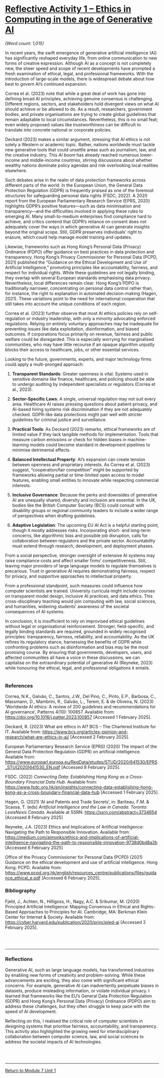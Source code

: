# [Reflective Activity 1 – Ethics in Computing in the age of Generative AI](RMPP_Unit01_Activity.pdf)

_(Word count: 1,015)_

In recent years, the swift emergence of generative artificial intelligence (AI) has significantly reshaped everyday life, from online communication to new forms of creative expression. Although AI as a concept is not completely new, the sheer speed and scope of recent developments have prompted a fresh examination of ethical, legal, and professional frameworks. With the introduction of large-scale models, there is widespread debate about how best to govern AI’s continued expansion.

Correa et al. (2023) note that while a great deal of work has gone into defining broad AI principles, achieving genuine consensus is challenging. Different regions, sectors, and stakeholders hold divergent views on what AI should achieve or be allowed to do. As a result, researchers, government bodies, and private organisations are trying to create global guidelines that remain adaptable to local circumstances. Nevertheless, this is no small feat; even widely proposed values like *trustworthiness* can be difficult to translate into concrete national or corporate policies.

Deckard (2023) makes a similar argument, stressing that AI ethics is not solely a Western or academic topic. Rather, nations worldwide must tackle new generative tools that could unsettle areas such as journalism, law, and the creative industry. This *AI boom* has already reached numerous lower-income and middle-income countries, stirring discussions about whether wealthy nations dominate policy agendas and risk overlooking local realities elsewhere.

Such debates arise in the realm of data protection frameworks across different parts of the world. In the European Union, the General Data Protection Regulation (GDPR) is frequently praised as one of the foremost structures for safeguarding personal data rights (FSDC, 2022). A 2020 report from the European Parliamentary Research Service (EPRS, 2020) highlights GDPR’s positive features—such as data minimisation and transparency—and the difficulties involved in applying these rules to emerging AI. Many small-to-medium enterprises find compliance hard to achieve, and critics contend that GDPR’s reliance on consent does not adequately cover the ways in which generative AI can generate insights beyond the original scope. Still, GDPR preserves individuals’ right to erasure, which could help manage model training and updates.

Likewise, frameworks such as Hong Kong’s Personal Data (Privacy) Ordinance (PDPO) offer guidance on best practices in data protection and transparency. Hong Kong’s Privacy Commissioner for Personal Data (PCPD, 2021) published the “Guidance on the Ethical Development and Use of Artificial Intelligence,” promoting principles like accountability, fairness, and respect for individual rights. While these guidelines are not legally binding, they overlap with several European standards emphasising data privacy. Nevertheless, local differences remain clear. Hong Kong’s PDPO is traditionally narrower, concentrating on personal data control rather than, for instance, the right to explanation in automated decision-making (Hagen, 2021). These variations point to the need for international cooperation that still takes into account the unique conditions of each region.

Correa et al. (2023) further observe that most AI ethics policies rely on self-regulation or industry leadership, with only a minority advocating enforced regulations. Relying on entirely voluntary approaches may be inadequate for preventing issues like data exploitation, disinformation, and biased outcomes. If corporations focus primarily on revenue, fairness and public welfare could be disregarded. This is especially worrying for marginalised communities, who may have little recourse if an opaque algorithm unjustly blocks their access to healthcare, jobs, or other essential services.

Looking to the future, governments, experts, and major technology firms could apply a multi-pronged approach:
1. **Transparent Standards**: Greater openness is vital. Systems used in sensitive domains like finance, healthcare, and policing should be able to undergo auditing by independent specialists or regulators (Correa et al., 2023).  

2. **Sector-Specific Laws**: A single, universal regulation may not suit every area. Healthcare AI raises pressing questions about patient privacy, and AI-based hiring systems risk discrimination if they are not adequately checked. GDPR-like data protections might pair well with stricter guidelines for criminal justice and surveillance.  

3. **Practical Tools**: As Deckard (2023) remarks, ethical frameworks are of limited value if they lack tangible methods for implementation. Tools that measure carbon emissions or check for hidden biases in machine-learning models could become standard in development pipelines to minimise detrimental effects.  

4. **Balanced Intellectual Property**: AI’s expansion can create tension between openness and proprietary interests. As Correa et al. (2023) suggest, “cooperation/fair competition” might be supported by frameworks allowing partial or time-limited open access to model features, enabling small entities to innovate while respecting commercial interests.  

5. **Inclusive Governance**: Because the perks and downsides of generative AI are unequally shared, diversity and inclusion are essential. In the UK, bodies like the British Computer Society (BCS) could consult with disability groups or regional community leaders to include a wider range of perspectives when drafting guidelines.  

6. **Adaptive Legislation**: The upcoming EU AI Act is a helpful starting point, though it mostly addresses risks. Incorporating short- and long-term concerns, like algorithmic bias and possible job disruption, calls for collaboration between regulators and the private sector. Accountability must extend through research, development, and deployment phases.  

From a social perspective, stronger oversight of extensive AI systems may raise compliance costs and affect smaller firms’ competitiveness. Still, leaving major providers of large language models to regulate themselves is precarious. Trust in generative AI requires demonstrating fairness, respect for privacy, and supportive approaches to intellectual property.

From a professional standpoint, such measures could influence how computer scientists are trained. University curricula might include courses on transparent model design, inclusive AI practices, and data ethics. This cross-disciplinary teaching would join computing with law, social sciences, and humanities, widening students’ awareness of the societal consequences of AI systems.

In conclusion, it is insufficient to rely on improvised ethical guidelines without legal or organisational reinforcement. Stronger, field-specific, and legally binding standards are required, grounded in widely recognised principles: transparency, fairness, reliability, and accountability. As the UK refines its regulatory stance, harnessing the benefits of GDPR while confronting problems such as disinformation and bias may be the most promising course. By ensuring that governments, developers, users, and affected communities all have a voice in these discussions, we can capitalise on the extraordinary potential of generative AI (Reyneke, 2023) while honouring the ethical, legal, and professional obligations it entails.
<br><br>


### References
Correa, N.K., Galvão, C., Santos, J.W., Del Pino, C., Pinto, E.P., Barbosa, C., Massmann, D., Mambrini, R., Galvão, L., Terem, E. & de Oliveira, N. (2023) ‘Worldwide AI ethics: A review of 200 guidelines and recommendations for AI governance’, Patterns 4(10): 100857. Available from: https://doi.org/10.1016/j.patter.2023.100857 [Accessed 1 February 2025].

Deckard, R. (2023) What are ethics in AI? BCS – The Chartered Institute for IT. Available from: https://www.bcs.org/articles-opinion-and-research/what-are-ethics-in-ai/ [Accessed 2 February 2025].

European Parliamentary Research Service (EPRS) (2020) The impact of the General Data Protection Regulation (GDPR) on artificial intelligence. Available from: https://www.europarl.europa.eu/RegData/etudes/STUD/2020/641530/EPRS_STU(2020)641530_EN.pdf [Accessed 8 February 2025].

FSDC. (2022) _Connecting Data: Establishing Hong Kong as a Cross-Boundary Financial Data Hub_. Available from: https://www.fsdc.org.hk/en/insights/connecting-data-establishing-hong-kong-as-a-cross-boundary-financial-data-hub [Accessed 1 February 2025].

Hagen, G. (2021) ‘AI and Patents and Trade Secrets’, in: Bariteau, F.M. & Scassa, T. (eds)  _Artificial Intelligence and the Law in Canada. Toronto: LexisNexis Canada_. Available at SSRN: https://ssrn.com/abstract=3734654 [Accessed 8 February 2025]

Reyneke, J.A. (2023) Ethics and Implications of Artificial Intelligence: Navigating the Path to Responsible Innovation. Available from: https://medium.com/aimonks/ethics-and-implications-of-artificial-intelligence-navigating-the-path-to-responsible-innovation-9738d0bd8a2b [Accessed 6 February 2025]

Office of the Privacy Commissioner for Personal Data (PCPD) (2021) Guidance on the ethical development and use of artificial intelligence. Hong Kong: PCPD. Available from: https://www.pcpd.org.hk/english/resources_centre/publications/files/guidance_ethical_e.pdf  [Accessed 6 February 2025].

### Bibliography
Fjeld, J., Achten, N., Hilligoss, H., Nagy, A.C. & Srikumar, M. (2020) Principled Artificial Intelligence: Mapping Consensus in Ethical and Rights-Based Approaches to Principles for AI. Cambridge, MA: Berkman Klein Center for Internet & Society. Available from: https://cyber.harvard.edu/publication/2020/principled-ai [Accessed 2 February 2025].

<br><br>

---

### Reflections
Generative AI, such as large language models, has transformed industries by enabling new forms of creativity and problem-solving. While these advancements are exciting, they also come with significant ethical concerns. For example, generative AI can inadvertently perpetuate biases in datasets, produce misleading information, or violate individual privacy. I learned that frameworks like the EU’s General Data Protection Regulation (GDPR) and Hong Kong’s Personal Data (Privacy) Ordinance (PDPO) aim to address these challenges, but they often struggle to keep pace with the speed of AI development.

Reflecting on this, I realised the critical role of computer scientists in designing systems that prioritise fairness, accountability, and transparency. This activity also highlighted the growing need for interdisciplinary collaboration between computer science, law, and social sciences to address the societal impacts of AI technologies.

<br><br>

---
[Return to Module 7 Unit 1](RMPP_Unit01.md)
